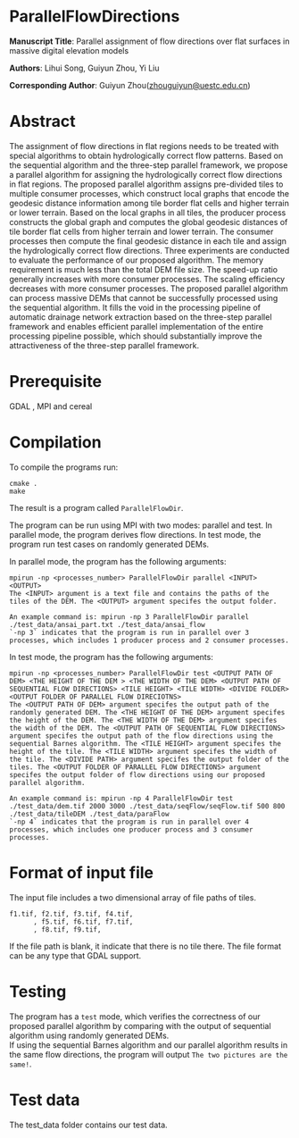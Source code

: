 # ParallelFlowDirections

**Manuscript Title**: Parallel assignment of flow directions over flat surfaces in massive digital elevation models  

**Authors**: Lihui Song, Guiyun Zhou, Yi Liu  

**Corresponding Author**: Guiyun Zhou(zhouguiyun@uestc.edu.cn)  


# Abstract
The assignment of flow directions in flat regions needs to be treated with special algorithms to obtain hydrologically correct flow patterns. Based on the sequential algorithm and the three-step parallel framework, we propose a parallel algorithm for assigning the hydrologically correct flow directions in flat regions. The proposed parallel algorithm assigns pre-divided tiles to multiple consumer processes, which construct local graphs that encode the geodesic distance information among tile border flat cells and higher terrain or lower terrain. Based on the local graphs in all tiles, the producer process constructs the global graph and computes the global geodesic distances of tile border flat cells from higher terrain and lower terrain. The consumer processes then compute the final geodesic distance in each tile and assign the hydrologically correct flow directions. Three experiments are conducted to evaluate the performance of our proposed algorithm. The memory requirement is much less than the total DEM file size. The speed-up ratio generally increases with more consumer processes. The scaling efficiency decreases with more consumer processes. The proposed parallel algorithm can process massive DEMs that cannot be successfully processed using the sequential algorithm. It fills the void in the processing pipeline of automatic drainage network extraction based on the three-step parallel framework and enables efficient parallel implementation of the entire processing pipeline possible, which should substantially improve the attractiveness of the three-step parallel framework.

# Prerequisite
GDAL , MPI and cereal

# Compilation
To compile the programs run:
```
cmake .
make
```
The result is a program called  `ParallelFlowDir`.

The program can be run using MPI with two modes: parallel and test. In parallel mode, the program derives flow directions. In test mode, the program run test cases on randomly generated DEMs.

In parallel mode, the program has the following arguments: 
```
mpirun -np <processes_number> ParallelFlowDir parallel <INPUT> <OUTPUT>
The <INPUT> argument is a text file and contains the paths of the tiles of the DEM. The <OUTPUT> argument specifes the output folder. 

An example command is: mpirun -np 3 ParallelFlowDir parallel ./test_data/ansai_part.txt ./test_data/ansai_flow  
`-np 3` indicates that the program is run in parallel over 3 processes, which includes 1 producer process and 2 consumer processes.
```

In test mode, the program has the following arguments: 
```
mpirun -np <processes_number> ParallelFlowDir test <OUTPUT PATH OF DEM> <THE HEIGHT OF THE DEM > <THE WIDTH OF THE DEM> <OUTPUT PATH OF SEQUENTIAL FLOW DIRECTIONS> <TILE HEIGHT> <TILE WIDTH> <DIVIDE FOLDER> <OUTPUT FOLDER OF PARALLEL FLOW DIRECIOTNS>   
The <OUTPUT PATH OF DEM> argument specifes the output path of the randomly generated DEM. The <THE HEIGHT OF THE DEM> argument specifes the height of the DEM. The <THE WIDTH OF THE DEM> argument specifes the width of the DEM. The <OUTPUT PATH OF SEQUENTIAL FLOW DIRECTIONS> argument specifes the output path of the flow directions using the sequential Barnes algorithm. The <TILE HEIGHT> argument specifes the height of the tile. The <TILE WIDTH> argument specifes the width of the tile. The <DIVIDE PATH> argument specifes the output folder of the tiles. The <OUTPUT FOLDER OF PARALLEL FLOW DIRECTIONS> argument specifes the output folder of flow directions using our proposed parallel algorithm.

An example command is: mpirun -np 4 ParallelFlowDir test ./test_data/dem.tif 2000 3000 ./test_data/seqFlow/seqFlow.tif 500 800 ./test_data/tileDEM ./test_data/paraFlow
`-np 4` indicates that the program is run in parallel over 4 processes, which includes one producer process and 3 consumer processes. 
```

# Format of input file 
The input file includes a two dimensional array of file paths of tiles.  
```
f1.tif, f2.tif, f3.tif, f4.tif,
      , f5.tif, f6.tif, f7.tif,
      , f8.tif, f9.tif,
```
If the file path is blank, it indicate that there is no tile there. The file format can be any type that GDAL support. 

# Testing

The program has a `test` mode, which verifies the correctness of our proposed parallel algorithm by comparing with the output of sequential algorithm using randomly generated DEMs.   
If using the sequential Barnes algorithm and our parallel algorithm results in the same flow directions, the program will output `The two pictures are the same!`.

# Test data

The test_data folder contains our test data.


